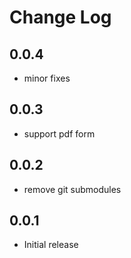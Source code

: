# Change Log

## 0.0.4
- minor fixes

## 0.0.3
- support pdf form

## 0.0.2
- remove git submodules

## 0.0.1
- Initial release
